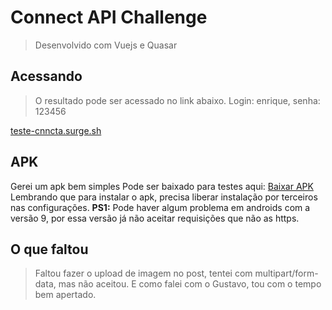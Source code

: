 # Connect API Challenge

> Desenvolvido com Vuejs e Quasar

## Acessando

> O resultado pode ser acessado no link abaixo.
> Login: enrique, senha: 123456

[teste-cnncta.surge.sh](http://teste-cnncta.surge.sh)

## APK

Gerei um apk bem simples
Pode ser baixado para testes aqui: [Baixar APK](https://drive.google.com/open?id=1kupe_ThyV_HR5oQCQIoGTISbC97fwuH3)
Lembrando que para instalar o apk, precisa liberar instalação por terceiros nas configurações.
**PS1:** Pode haver algum problema em androids com a versão 9, por essa versão já não aceitar requisições que não as https.

## O que faltou

> Faltou fazer o upload de imagem no post, tentei com multipart/form-data, mas não aceitou.
> E como falei com o Gustavo, tou com o tempo bem apertado.

